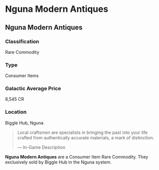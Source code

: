 # Nguna Modern Antiques
## Nguna Modern Antiques

### Classification

Rare Commodity

### Type

Consumer Items

### Galactic Average Price

8,545 CR

### Location

Biggle Hub, Nguna

> 
> 
> Local craftsmen are specialists in bringing the past into your life crafted from authentically accurate materials, a mark of distinction.
> 
> 
> — In-Game Description
> 

**Nguna Modern Antiques** are a Consumer Item Rare Commodity. They exclusively sold by Biggle Hub in the Nguna system.